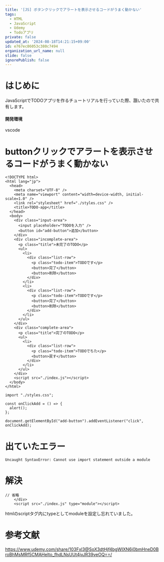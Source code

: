 ```yaml
---
title: '[JS] ボタンクリックでアラートを表示させるコードがうまく動かない'
tags:
  - HTML
  - JavaScript
  - Udemy
  - Todoアプリ
private: false
updated_at: '2024-08-18T14:21:15+09:00'
id: e767ec86053c380c7494
organization_url_name: null
slide: false
ignorePublish: false
---
```


# はじめに
JavaScriptでTODOアプリを作るチュートリアルを行っていた際、躓いたので共有します。

#### 開発環境
vscode


# buttonクリックでアラートを表示させるコードがうまく動かない


```index.html:
<!DOCTYPE html>
<html lang="jp">
  <head>
    <meta charset="UTF-8" />
    <meta name="viewport" content="width=device-width, initial-scale=1.0" />
    <link rel="stylesheet" href="./styles.css" />
    <title>TODO-app</title>
  </head>
  <body>
    <div class="input-area">
      <input placeholder="TODOを入力" />
      <button id="add-button">追加</button>
    </div>
    <div class="incomplete-area">
      <p class="title">未完了のTODO</p>
      <ul>
        <li>
          <div class="list-row">
            <p class="todo-item">TODOです</p>
            <button>完了</button>
            <button>削除</button>
          </div>
        </li>
        <li>
          <div class="list-row">
            <p class="todo-item">TODOです</p>
            <button>完了</button>
            <button>削除</button>
          </div>
        </li>
      </ul>
    </div>
    <div class="complete-area">
      <p class="title">完了のTODO</p>
      <ul>
        <li>
          <div class="list-row">
            <p class="todo-item">TODOでちた</p>
            <button>戻す</button>
          </div>
        </li>
      </ul>
    </div>
    <script src="./index.js"></script>
  </body>
</html>
```
```index.js:
import "./styles.css";

const onClickAdd = () => {
  alert();
};

document.getElementById("add-button").addEventListener("click", onClickAdd);
```
# 出ていたエラー
```
Uncaught SyntaxError: Cannot use import statement outside a module
```
# 解決

```index.html:
// 省略
    </div>
    <script src="./index.js" type="module"></script>
```
htmlのscriptタグ内にtypeとしてmoduleを設定し忘れていました。


# 参考文献

https://www.udemy.com/share/103Fxl3@SoX3dtHjf4bgWIXN6j0bmHneD0BroBhMsMRf5CMAHeIto_fhdLNsUUt4jvJR39veOQ==/



